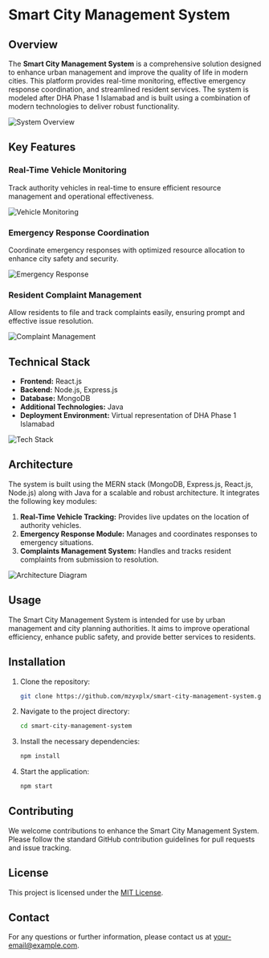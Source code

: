 # Smart City Management System

## Overview

The **Smart City Management System** is a comprehensive solution designed to enhance urban management and improve the quality of life in modern cities. This platform provides real-time monitoring, effective emergency response coordination, and streamlined resident services. The system is modeled after DHA Phase 1 Islamabad and is built using a combination of modern technologies to deliver robust functionality.

![System Overview](https://github.com/MZYXPLX/Smart-City-Management-System/tree/main/src/assets/Overwatch)

## Key Features

### Real-Time Vehicle Monitoring

Track authority vehicles in real-time to ensure efficient resource management and operational effectiveness.

![Vehicle Monitoring](path/to/vehicle-monitoring-image.png)  

### Emergency Response Coordination

Coordinate emergency responses with optimized resource allocation to enhance city safety and security.

![Emergency Response](path/to/emergency-response-image.png)  

### Resident Complaint Management

Allow residents to file and track complaints easily, ensuring prompt and effective issue resolution.

![Complaint Management](path/to/complaint-management-image.png)  

## Technical Stack

- **Frontend:** React.js  
- **Backend:** Node.js, Express.js  
- **Database:** MongoDB  
- **Additional Technologies:** Java  
- **Deployment Environment:** Virtual representation of DHA Phase 1 Islamabad

![Tech Stack](path/to/tech-stack-image.png)  

## Architecture

The system is built using the MERN stack (MongoDB, Express.js, React.js, Node.js) along with Java for a scalable and robust architecture. It integrates the following key modules:

1. **Real-Time Vehicle Tracking:** Provides live updates on the location of authority vehicles.
2. **Emergency Response Module:** Manages and coordinates responses to emergency situations.
3. **Complaints Management System:** Handles and tracks resident complaints from submission to resolution.

![Architecture Diagram](path/to/architecture-diagram-image.png)  

## Usage

The Smart City Management System is intended for use by urban management and city planning authorities. It aims to improve operational efficiency, enhance public safety, and provide better services to residents.

## Installation

1. Clone the repository:
   ```bash
   git clone https://github.com/mzyxplx/smart-city-management-system.git
   ```

2. Navigate to the project directory:
   ```bash
   cd smart-city-management-system
   ```

3. Install the necessary dependencies:
   ```bash
   npm install
   ```

4. Start the application:
   ```bash
   npm start
   ```

## Contributing

We welcome contributions to enhance the Smart City Management System. Please follow the standard GitHub contribution guidelines for pull requests and issue tracking.

## License

This project is licensed under the [MIT License](LICENSE).

## Contact

For any questions or further information, please contact us at [your-email@example.com](mailto:mzyxplx@example.com).
